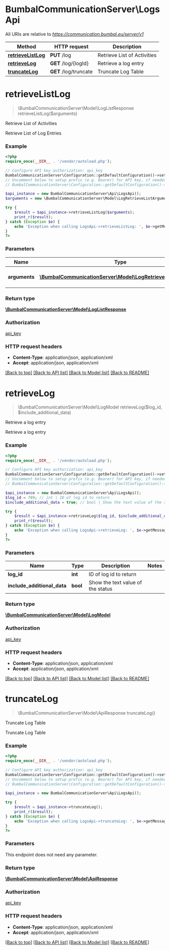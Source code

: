 # BumbalCommunicationServer\LogsApi

All URIs are relative to *https://communication.bumbal.eu/server/v1*

Method | HTTP request | Description
------------- | ------------- | -------------
[**retrieveListLog**](LogsApi.md#retrieveListLog) | **PUT** /log | Retrieve List of Activities
[**retrieveLog**](LogsApi.md#retrieveLog) | **GET** /log/{logId} | Retrieve a log entry
[**truncateLog**](LogsApi.md#truncateLog) | **GET** /log/truncate | Truncate Log Table


# **retrieveListLog**
> \BumbalCommunicationServer\Model\LogListResponse retrieveListLog($arguments)

Retrieve List of Activities

Retrieve List of Log Entries

### Example
```php
<?php
require_once(__DIR__ . '/vendor/autoload.php');

// Configure API key authorization: api_key
BumbalCommunicationServer\Configuration::getDefaultConfiguration()->setApiKey('ApiKey', 'YOUR_API_KEY');
// Uncomment below to setup prefix (e.g. Bearer) for API key, if needed
// BumbalCommunicationServer\Configuration::getDefaultConfiguration()->setApiKeyPrefix('ApiKey', 'Bearer');

$api_instance = new BumbalCommunicationServer\Api\LogsApi();
$arguments = new \BumbalCommunicationServer\Model\LogRetrieveListArguments(); // \BumbalCommunicationServer\Model\LogRetrieveListArguments | Log RetrieveList Arguments

try {
    $result = $api_instance->retrieveListLog($arguments);
    print_r($result);
} catch (Exception $e) {
    echo 'Exception when calling LogsApi->retrieveListLog: ', $e->getMessage(), PHP_EOL;
}
?>
```

### Parameters

Name | Type | Description  | Notes
------------- | ------------- | ------------- | -------------
 **arguments** | [**\BumbalCommunicationServer\Model\LogRetrieveListArguments**](../Model/\BumbalCommunicationServer\Model\LogRetrieveListArguments.md)| Log RetrieveList Arguments |

### Return type

[**\BumbalCommunicationServer\Model\LogListResponse**](../Model/LogListResponse.md)

### Authorization

[api_key](../../README.md#api_key)

### HTTP request headers

 - **Content-Type**: application/json, application/xml
 - **Accept**: application/json, application/xml

[[Back to top]](#) [[Back to API list]](../../README.md#documentation-for-api-endpoints) [[Back to Model list]](../../README.md#documentation-for-models) [[Back to README]](../../README.md)

# **retrieveLog**
> \BumbalCommunicationServer\Model\LogModel retrieveLog($log_id, $include_additional_data)

Retrieve a log entry

Retrieve a log entry

### Example
```php
<?php
require_once(__DIR__ . '/vendor/autoload.php');

// Configure API key authorization: api_key
BumbalCommunicationServer\Configuration::getDefaultConfiguration()->setApiKey('ApiKey', 'YOUR_API_KEY');
// Uncomment below to setup prefix (e.g. Bearer) for API key, if needed
// BumbalCommunicationServer\Configuration::getDefaultConfiguration()->setApiKeyPrefix('ApiKey', 'Bearer');

$api_instance = new BumbalCommunicationServer\Api\LogsApi();
$log_id = 789; // int | ID of log id to return
$include_additional_data = true; // bool | Show the text value of the status

try {
    $result = $api_instance->retrieveLog($log_id, $include_additional_data);
    print_r($result);
} catch (Exception $e) {
    echo 'Exception when calling LogsApi->retrieveLog: ', $e->getMessage(), PHP_EOL;
}
?>
```

### Parameters

Name | Type | Description  | Notes
------------- | ------------- | ------------- | -------------
 **log_id** | **int**| ID of log id to return |
 **include_additional_data** | **bool**| Show the text value of the status |

### Return type

[**\BumbalCommunicationServer\Model\LogModel**](../Model/LogModel.md)

### Authorization

[api_key](../../README.md#api_key)

### HTTP request headers

 - **Content-Type**: application/json, application/xml
 - **Accept**: application/json, application/xml

[[Back to top]](#) [[Back to API list]](../../README.md#documentation-for-api-endpoints) [[Back to Model list]](../../README.md#documentation-for-models) [[Back to README]](../../README.md)

# **truncateLog**
> \BumbalCommunicationServer\Model\ApiResponse truncateLog()

Truncate Log Table

Truncate Log Table

### Example
```php
<?php
require_once(__DIR__ . '/vendor/autoload.php');

// Configure API key authorization: api_key
BumbalCommunicationServer\Configuration::getDefaultConfiguration()->setApiKey('ApiKey', 'YOUR_API_KEY');
// Uncomment below to setup prefix (e.g. Bearer) for API key, if needed
// BumbalCommunicationServer\Configuration::getDefaultConfiguration()->setApiKeyPrefix('ApiKey', 'Bearer');

$api_instance = new BumbalCommunicationServer\Api\LogsApi();

try {
    $result = $api_instance->truncateLog();
    print_r($result);
} catch (Exception $e) {
    echo 'Exception when calling LogsApi->truncateLog: ', $e->getMessage(), PHP_EOL;
}
?>
```

### Parameters
This endpoint does not need any parameter.

### Return type

[**\BumbalCommunicationServer\Model\ApiResponse**](../Model/ApiResponse.md)

### Authorization

[api_key](../../README.md#api_key)

### HTTP request headers

 - **Content-Type**: application/json, application/xml
 - **Accept**: application/json, application/xml

[[Back to top]](#) [[Back to API list]](../../README.md#documentation-for-api-endpoints) [[Back to Model list]](../../README.md#documentation-for-models) [[Back to README]](../../README.md)

